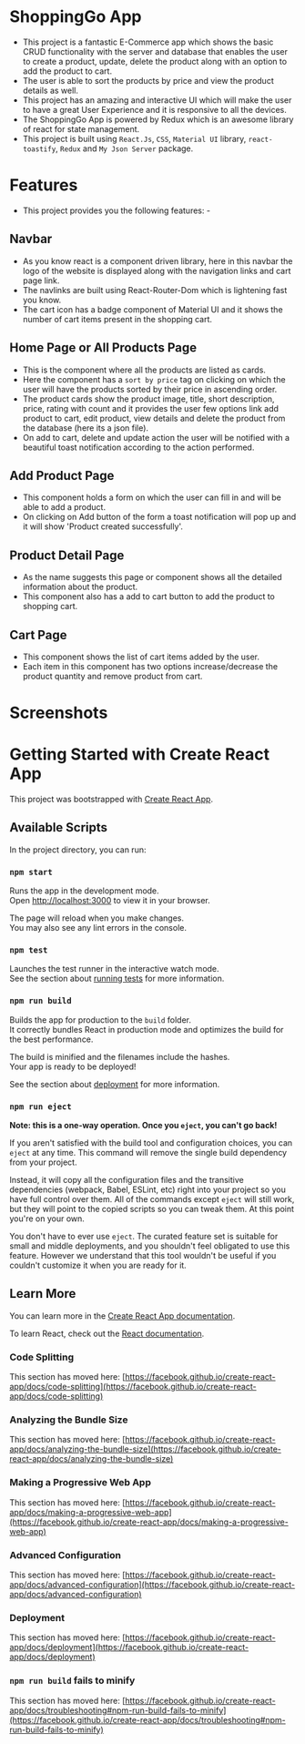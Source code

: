 # ShoppingGo App
  - This project is a fantastic E-Commerce app which shows the basic CRUD functionality with the server and database that enables the user to create a product, update, delete the product along with an option to add the product to cart.
  - The user is able to sort the products by price and view the product details as well.
  - This project has an amazing and interactive UI which will make the user to have a great User Experience and it is responsive to all the devices. 
  - The ShoppingGo App is powered by Redux which is an awesome library of react for state management.
  - This project is built using `React.Js`, `CSS`, `Material UI` library, `react-toastify`, `Redux` and `My Json Server` package.


# Features
 - This project provides you the following features: - 
 
## Navbar
  - As you know react is a component driven library, here in this navbar the logo of the website is displayed along with the navigation links and cart page link.
  - The navlinks are built using React-Router-Dom which is lightening fast you know.
  - The cart icon has a badge component of Material UI and it shows the number of cart items present in the shopping cart.

## Home Page or All Products Page
  - This is the component where all the products are listed as cards.
  - Here the component has a `sort by price` tag on clicking on which the user will have the products sorted by their price in ascending order.
  - The product cards show the product image, title, short description, price, rating with count and it provides the user few options link add product to cart, edit product, view details and delete the product from the database (here its a json file).
  - On add to cart, delete and update action the user will be notified with a beautiful toast notification according to the action performed. 
 
## Add Product Page
  - This component holds a form on which the user can fill in and will be able to add a product.
  - On clicking on Add button of the form a toast notification will pop up and it will show  'Product created successfully'.

## Product Detail Page
  - As the name suggests this page or component shows all the detailed information about the product.
  - This component also has a add to cart button to add the product to shopping cart.

## Cart Page
  - This component shows the list of cart items added by the user.
  - Each item in this component has two options increase/decrease the product quantity and remove product from cart.
  
# Screenshots


# Getting Started with Create React App

This project was bootstrapped with [Create React App](https://github.com/facebook/create-react-app).

## Available Scripts

In the project directory, you can run:

### `npm start`

Runs the app in the development mode.\
Open [http://localhost:3000](http://localhost:3000) to view it in your browser.

The page will reload when you make changes.\
You may also see any lint errors in the console.

### `npm test`

Launches the test runner in the interactive watch mode.\
See the section about [running tests](https://facebook.github.io/create-react-app/docs/running-tests) for more information.

### `npm run build`

Builds the app for production to the `build` folder.\
It correctly bundles React in production mode and optimizes the build for the best performance.

The build is minified and the filenames include the hashes.\
Your app is ready to be deployed!

See the section about [deployment](https://facebook.github.io/create-react-app/docs/deployment) for more information.

### `npm run eject`

**Note: this is a one-way operation. Once you `eject`, you can't go back!**

If you aren't satisfied with the build tool and configuration choices, you can `eject` at any time. This command will remove the single build dependency from your project.

Instead, it will copy all the configuration files and the transitive dependencies (webpack, Babel, ESLint, etc) right into your project so you have full control over them. All of the commands except `eject` will still work, but they will point to the copied scripts so you can tweak them. At this point you're on your own.

You don't have to ever use `eject`. The curated feature set is suitable for small and middle deployments, and you shouldn't feel obligated to use this feature. However we understand that this tool wouldn't be useful if you couldn't customize it when you are ready for it.

## Learn More

You can learn more in the [Create React App documentation](https://facebook.github.io/create-react-app/docs/getting-started).

To learn React, check out the [React documentation](https://reactjs.org/).

### Code Splitting

This section has moved here: [https://facebook.github.io/create-react-app/docs/code-splitting](https://facebook.github.io/create-react-app/docs/code-splitting)

### Analyzing the Bundle Size

This section has moved here: [https://facebook.github.io/create-react-app/docs/analyzing-the-bundle-size](https://facebook.github.io/create-react-app/docs/analyzing-the-bundle-size)

### Making a Progressive Web App

This section has moved here: [https://facebook.github.io/create-react-app/docs/making-a-progressive-web-app](https://facebook.github.io/create-react-app/docs/making-a-progressive-web-app)

### Advanced Configuration

This section has moved here: [https://facebook.github.io/create-react-app/docs/advanced-configuration](https://facebook.github.io/create-react-app/docs/advanced-configuration)

### Deployment

This section has moved here: [https://facebook.github.io/create-react-app/docs/deployment](https://facebook.github.io/create-react-app/docs/deployment)

### `npm run build` fails to minify

This section has moved here: [https://facebook.github.io/create-react-app/docs/troubleshooting#npm-run-build-fails-to-minify](https://facebook.github.io/create-react-app/docs/troubleshooting#npm-run-build-fails-to-minify)
